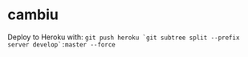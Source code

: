 # cambiu

Deploy to Heroku with:
``git push heroku `git subtree split --prefix server develop`:master --force``
